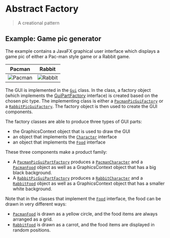 # Abstract Factory

> A creational pattern

## Example: Game pic generator

The example contains a JavaFX graphical user interface which displays a game pic of either a Pac-man style game or a Rabbit game.

|            Pacman             |            Rabbit             |
|:-----------------------------:|:-----------------------------:|
| ![Pacman](img/scr_pacman.png) | ![Rabbit](img/scr_rabbit.png) |



The GUI is implemented in the [`Gui`](src/gamepic/view/Gui.java) class. In the class, a factory object (which implements the [GuiPartFactory](src/gamepic/view/GuiPartFactory.java) interface) is created based on the chosen pic type. The implementing class is either a [`PacmanPicGuiFactory`](src/gamepic/view/PacmanPicGuiFactory.java) or a [`RabbitPicGuiFactory`](src/gamepic/view/RabbitPicGuiFactory.java). The factory object is then used to create the GUI components.

The factory classes are able to produce three types of GUI parts:
- the GraphicsContext object that is used to draw the GUI
- an object that implements the [`Character`](src/gamepic/view/Character.java) interface
- an object that implements the [`Food`](src/gamepic/view/Food.java) interface

These three components make a product family:

- A [`PacmanPicGuiPartFactory`](src/gamepic/view/PacmanPicGuiPartFactory.java) produces a [`PacmanCharacter`](src/gamepic/view/PacmanCharacter.java) and a [`PacmanFood`](src/gamepic/view/PacmanFood.java) object as well as a GraphicsContext object that has a big black background.
- A [`RabbitPicGuiPartFactory`](src/gamepic/view/RabbitPicGuiPartFactory.java) produces a [`RabbitCharacter`](src/gamepic/view/RabbitCharacter.java) and a [`RabbitFood`](src/gamepic/view/RabbitFood.java) object as well as a GraphicsContext object that has a smaller white background.

Note that in the classes that implement the [`Food`](src/gamepic/view/Food.java) interface, the food can be drawn in very different ways:
- [`PacmanFood`](src/gamepic/view/PacmanFood.java) is drawn as a yellow circle, and the food items are always arranged as a grid.
- [`RabbitFood`](src/gamepic/view/RabbitFood.java) is drawn as a carrot, and the food items are displayed in random positions.
